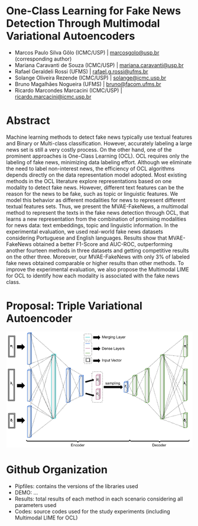 # One-Class Learning for Fake News Detection Through Multimodal Variational Autoencoders
- Marcos Paulo Silva Gôlo (ICMC/USP) | marcosgolo@usp.br (corresponding author)
- Mariana Caravanti de Souza (ICMC/USP) | mariana.caravanti@usp.br
- Rafael Geraldeli Rossi (UFMS) | rafael.g.rossi@ufms.br
- Solange Oliveira Rezende (ICMC/USP) | solange@icmc.usp.br
- Bruno Magalhães Nogueira (UFMS) | bruno@facom.ufms.br
- Ricardo Marcondes Marcacini (ICMC/USP) | ricardo.marcacini@icmc.usp.br

# Abstract
Machine learning methods to detect fake news typically use textual features and Binary or Multi-class classification. However, accurately labeling a large news set is still a very costly process. On the other hand, one of the prominent approaches is One-Class Learning (OCL). OCL requires only the labeling of fake news, minimizing data labeling effort. Although we eliminate the need to label non-interest news, the efficiency of OCL algorithms depends directly on the data representation model adopted. Most existing methods in the OCL literature explore representations based on one modality to detect fake news. However, different text features can be the reason for the news to be fake, such as topic or linguistic features. We model this behavior as different modalities for news to represent different textual features sets. Thus, we present the MVAE-FakeNews, a multimodal method to represent the texts in the fake news detection through OCL, that learns a new representation from the combination of promising modalities for news data: text embeddings, topic and linguistic information. In the experimental evaluation, we used real-world fake news datasets considering Portuguese and English languages. Results show that MVAE-FakeNews obtained a better F1-Score and AUC-ROC, outperforming another fourteen methods in three datasets and getting competitive results on the other three. Moreover, our MVAE-FakeNews with only 3% of labeled fake news obtained comparable or higher results than other methods. To improve the experimental evaluation, we also propose the Multimodal LIME for OCL to identify how each modality is associated with the fake news class.

# Proposal: Triple Variational Autoencoder
![Proposal](/images/proposal.png)

# Github Organization
- Pipfiles: contains the versions of the libraries used
- DEMO: ...
- Results: total results of each method in each scenario considering all parameters used
- Codes: source codes used for the study experiments (including Multimodal LIME for OCL)

